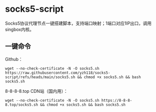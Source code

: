 # socks5-script
Socks5协议代理节点一键搭建脚本，支持端口映射；1端口对应1IP出口，调用singbox内核。
## 一键命令
Github：
```
wget --no-check-certificate -N -O socks5.sh https://raw.githubusercontent.com/yzh118/socks5-script/refs/heads/main/socks5.sh && chmod +x socks5.sh && bash socks5.sh
```
8-8-8-8.top CDN站（国内用）：
```
wget --no-check-certificate -N -O socks5.sh https://8-8-8-8.top/socks5.sh && chmod +x socks5.sh && bash socks5.sh
```

